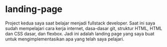 # landing-page
Project kedua saya saat belajar menjadi fullstack developer.
Saat ini saya sudah mempelajari cara kerja internet, dasa-dasar git, struktur HTML, HTML dan CSS dasar, dan flexbox.
Jadi ini adalah landing page yang saya buat untuk mengimplementasikan apa yang telah saya pelajari.
